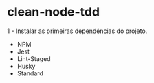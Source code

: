 # clean-node-tdd

1 - Instalar as primeiras dependências do projeto.

- NPM
- Jest
- Lint-Staged
- Husky
- Standard
